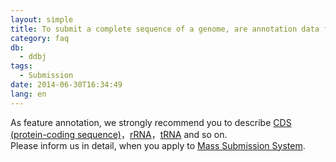 ```yaml
---
layout: simple
title: To submit a complete sequence of a genome, are annotation data for the genome required?
category: faq
db:
  - ddbj
tags: 
  - Submission
date: 2014-06-30T16:34:49
lang: en
---
```




<p>As feature annotation, we strongly recommend you to describe <a href="/ddbj/cds-e.html">CDS (protein-coding sequence)</a>，<a href="/ddbj/features-e.html#rRNA">rRNA</a>，<a href="/ddbj/features-e.html#tRNA">tRNA</a> and so on. <br>Please inform us in detail, when you apply to <a href="/ddbj/mss-e.html">Mass Submission System</a>. </p>
